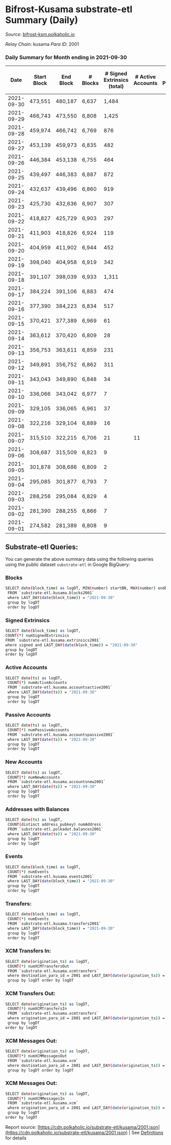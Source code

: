# Bifrost-Kusama substrate-etl Summary (Daily)

_Source_: [bifrost-ksm.polkaholic.io](https://bifrost-ksm.polkaholic.io)

*Relay Chain*: kusama
*Para ID*: 2001



### Daily Summary for Month ending in 2021-09-30


| Date | Start Block | End Block | # Blocks | # Signed Extrinsics (total) | # Active Accounts | # Passive | # New | # Addresses with Balances | # Events | # Transfers | # XCM Transfers In | # XCM Transfers Out | # XCM In | # XCM Out | Issues | 
| ---- | ----------- | --------- | -------- | --------------------------- | ----------------- | --------- | ----- | ------------------------- | -------- | ----------- | ------------------ | ------------------- | -------- | --------- | ------ |
| 2021-09-30 | 473,551 | 480,187 | 6,637 | 1,484 |  |  |  | 55,959 | 24,490 | 431 ($116,979.50) |   | 15 ($3,205.84) |  | 40 |  |
| 2021-09-29 | 466,743 | 473,550 | 6,808 | 1,425 |  |  |  | 55,893 | 23,838 | 365 ($145,436.00) |   | 23 ($108,705.42) |  | 10 |  |
| 2021-09-28 | 459,974 | 466,742 | 6,769 | 876 |  |  |  | 55,839 | 20,776 | 242 ($145,682.09) |   | 2 ($727.62) |  |  |  |
| 2021-09-27 | 453,139 | 459,973 | 6,835 | 482 |  |  |  |  | 17,356 | 118 ($113,105.37) |   | 6 ($1,567.72) |  |  |  |
| 2021-09-26 | 446,384 | 453,138 | 6,755 | 464 |  |  |  | 55,747 | 17,238 | 112 ($169,549.28) |   | 4 ($1,677.02) |  |  |  |
| 2021-09-25 | 439,497 | 446,383 | 6,887 | 872 |  |  |  | 55,723 | 21,180 | 180 ($195,483.97) |   | 6 ($4,369.14) |  |  |  |
| 2021-09-24 | 432,637 | 439,496 | 6,860 | 919 |  |  |  | 55,662 | 21,521 | 185 ($53,216.89) |   | 2 ($491.60) |  |  |  |
| 2021-09-23 | 425,730 | 432,636 | 6,907 | 307 |  |  |  | 55,588 | 16,117 | 57 ($10,254.19) |   | 5 ($2,789.19) |  | 6 |  |
| 2021-09-22 | 418,827 | 425,729 | 6,903 | 297 |  |  |  | 55,580 | 16,520 | 71 ($24,930.66) |   | 1 ($33.79) |  |  |  |
| 2021-09-21 | 411,903 | 418,826 | 6,924 | 119 |  |  |  | 55,564 | 14,929 | 21 ($10,135.36) |   | 2 ($36.34) |  | 2 |  |
| 2021-09-20 | 404,959 | 411,902 | 6,944 | 452 |  |  |  | 55,555 | 17,710 | 92 ($22,119.31) |   | 4 ($4,277.01) |  |  |  |
| 2021-09-19 | 398,040 | 404,958 | 6,919 | 342 |  |  |  | 55,514 | 16,521 | 61 ($383,005.54) |   | 6 ($5,341.38) |  | 2 |  |
| 2021-09-18 | 391,107 | 398,039 | 6,933 | 1,311 |  |  |  | 55,494 | 25,690 | 256 ($388,701.23) |   | 2 ($1,661.42) |  |  |  |
| 2021-09-17 | 384,224 | 391,106 | 6,883 | 474 |  |  |  |  | 17,402 | 125 ($45,536.10) |   | 3 ($194.99) |  |  |  |
| 2021-09-16 | 377,390 | 384,223 | 6,834 | 517 |  |  |  | 55,272 | 17,562 | 155 ($65,497.17) |   | 4 ($25,868.50) |  |  |  |
| 2021-09-15 | 370,421 | 377,389 | 6,969 | 61 |  |  |  | 55,248 | 14,131 |   |   | 1 ($333.78) |  |  |  |
| 2021-09-14 | 363,612 | 370,420 | 6,809 | 28 |  |  |  | 55,246 | 13,717 |   |   | 2 ($1,259.32) |  |  |  |
| 2021-09-13 | 356,753 | 363,611 | 6,859 | 231 |  |  |  | 55,246 | 14,217 | 1 ($0.81) |   | 1 ($3,322.89) |  |  |  |
| 2021-09-12 | 349,891 | 356,752 | 6,862 | 311 |  |  |  | 55,245 | 14,359 |   |   |   |  |  |  |
| 2021-09-11 | 343,043 | 349,890 | 6,848 | 34 |  |  |  | 55,245 | 13,892 | 47 ($6,929.44) |   |   |  |  |  |
| 2021-09-10 | 336,066 | 343,042 | 6,977 | 7 |  |  |  | 55,235 | 13,990 |   |   | 2 ($83.02) |  |  |  |
| 2021-09-09 | 329,105 | 336,065 | 6,961 | 37 |  |  |  | 55,234 | 14,105 |   | 1  |   |  |  |  |
| 2021-09-08 | 322,216 | 329,104 | 6,889 | 16 |  |  |  | 55,215 | 13,890 |   |   | 6 ($6,705.56) |  |  |  |
| 2021-09-07 | 315,510 | 322,215 | 6,706 | 21 | 11 |  |  | 55,215 | 13,497 |   | 2 ($6.65) | 4 ($16.06) |  |  |  |
| 2021-09-06 | 308,687 | 315,509 | 6,823 | 9 |  |  |  | 55,215 | 13,669 |   |   |   |  |  |  |
| 2021-09-05 | 301,878 | 308,686 | 6,809 | 2 |  |  |  | 55,215 | 13,631 |   |   |   |  |  |  |
| 2021-09-04 | 295,085 | 301,877 | 6,793 | 7 |  |  |  | 55,215 | 13,605 |   |   |   |  |  |  |
| 2021-09-03 | 288,256 | 295,084 | 6,829 | 4 |  |  |  | 55,215 | 13,669 |   |   |   |  |  |  |
| 2021-09-02 | 281,390 | 288,255 | 6,866 | 7 |  |  |  |  | 13,751 |   |   |   |  |  |  |
| 2021-09-01 | 274,582 | 281,389 | 6,808 | 9 |  |  |  | 55,215 | 13,639 |   |   |   |  |  |  |

## Substrate-etl Queries:
You can generate the above summary data using the following queries using the public dataset `substrate-etl` in Google BigQuery:

### Blocks
```bash
SELECT date(block_time) as logDT, MIN(number) startBN, MAX(number) endBN, COUNT(*) numBlocks 
 FROM `substrate-etl.kusama.blocks2001`  
 where LAST_DAY(date(block_time)) = "2021-09-30" 
 group by logDT 
 order by logDT
```

### Signed Extrinsics
```bash
SELECT date(block_time) as logDT, 
COUNT(*) numSignedExtrinsics 
FROM `substrate-etl.kusama.extrinsics2001`  
where signed and LAST_DAY(date(block_time)) = "2021-09-30" 
group by logDT 
order by logDT
```

### Active Accounts
```bash
SELECT date(ts) as logDT, 
 COUNT(*) numActiveAccounts 
 FROM `substrate-etl.kusama.accountsactive2001` 
 where LAST_DAY(date(ts)) = "2021-09-30" 
 group by logDT 
 order by logDT
```

### Passive Accounts
```bash
SELECT date(ts) as logDT, 
 COUNT(*) numPassiveAccounts 
 FROM `substrate-etl.kusama.accountspassive2001` 
 where LAST_DAY(date(ts)) = "2021-09-30" 
 group by logDT 
 order by logDT
```

### New Accounts
```bash
SELECT date(ts) as logDT, 
 COUNT(*) numNewAccounts 
 FROM `substrate-etl.kusama.accountsnew2001` 
 where LAST_DAY(date(ts)) = "2021-09-30" 
 group by logDT
 order by logDT
```

### Addresses with Balances
```bash
SELECT date(ts) as logDT,
 COUNT(distinct address_pubkey) numAddress 
 FROM `substrate-etl.polkadot.balances2001` 
 where LAST_DAY(date(ts)) = "2021-09-30" 
 group by logDT 
 order by logDT
```

### Events
```bash
SELECT date(block_time) as logDT, 
 COUNT(*) numEvents 
 FROM `substrate-etl.kusama.events2001` 
 where LAST_DAY(date(block_time)) = "2021-09-30" 
 group by logDT 
 order by logDT
```

### Transfers:
```bash
SELECT date(block_time) as logDT, 
 COUNT(*) numEvents 
 FROM `substrate-etl.kusama.transfers2001` 
 where LAST_DAY(date(block_time)) = "2021-09-30" 
 group by logDT 
 order by logDT
```

### XCM Transfers In:
```bash
SELECT date(origination_ts) as logDT, 
 COUNT(*) numXCMTransfersOut 
 FROM `substrate-etl.kusama.xcmtransfers` 
 where destination_para_id = 2001 and LAST_DAY(date(origination_ts)) = "2021-09-30" 
 group by logDT order by logDT
```

### XCM Transfers Out:
```bash
SELECT date(origination_ts) as logDT, 
 COUNT(*) numXCMTransfersIn 
 FROM `substrate-etl.kusama.xcmtransfers` 
 where origination_para_id = 2001 and LAST_DAY(date(origination_ts)) = "2021-09-30" 
 group by logDT 
order by logDT
```

### XCM Messages Out:
```bash
SELECT date(origination_ts) as logDT, 
 COUNT(*) numXCMMessagesOut 
 FROM `substrate-etl.kusama.xcm` 
 where destination_para_id = 2001 and LAST_DAY(date(origination_ts)) = "2021-09-30" 
 group by logDT order by logDT
```

### XCM Messages Out:
```bash
SELECT date(origination_ts) as logDT, 
 COUNT(*) numXCMMessagesIn 
 FROM `substrate-etl.kusama.xcm` 
 where origination_para_id = 2001 and LAST_DAY(date(origination_ts)) = "2021-09-30" 
 group by logDT 
order by logDT
```


Report source: [https://cdn.polkaholic.io/substrate-etl/kusama/2001.json](https://cdn.polkaholic.io/substrate-etl/kusama/2001.json) | See [Definitions](/DEFINITIONS.md) for details
